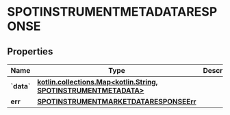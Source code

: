 
# SPOTINSTRUMENTMETADATARESPONSE

## Properties
Name | Type | Description | Notes
------------ | ------------- | ------------- | -------------
**&#x60;data&#x60;** | [**kotlin.collections.Map&lt;kotlin.String, SPOTINSTRUMENTMETADATA&gt;**](SPOTINSTRUMENTMETADATA.md) |  |  [optional]
**err** | [**SPOTINSTRUMENTMARKETDATARESPONSEErr**](SPOTINSTRUMENTMARKETDATARESPONSEErr.md) |  |  [optional]



